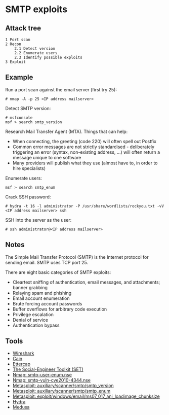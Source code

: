 # SMTP exploits

## Attack tree

```text
1 Port scan
2 Recon
    2.1 Detect version
    2.2 Enumerate users
    2.3 Identify possible exploits
3 Exploit
```

## Example

Run a port scan against the email server (first try 25):

```text
# nmap -A -p 25 <IP address mailserver>
```

Detect SMTP version:

```text
# msfconsole
msf > search smtp_version
```

Research Mail Transfer Agent (MTA). Things that can help:

* When connecting, the greeting (code 220) will often spell out Postfix
* Common error messages are not strictly standardised - deliberately triggering an error (syntax, non-existing 
address, ...) will often return a message unique to one software
* Many providers will publish what they use (almost have to, in order to hire specialists)

Enumerate users:

```text
msf > search smtp_enum
```

Crack SSH password:

```text
# hydra -t 16 -l administrator -P /usr/share/wordlists/rockyou.txt -vV <IP address mailserver> ssh
```

SSH into the server as the user:

```text
# ssh administrator@<IP address mailserver>
```

## Notes

The Simple Mail Transfer Protocol (SMTP) is the Internet protocol for sending email. 
SMTP uses TCP port 25.

There are eight basic categories of SMTP exploits:

* Cleartext sniffing of authentication, email messages, and attachments; banner grabbing
* Relaying spam and phishing
* Email account enumeration
* Brute forcing account passwords
* Buffer overflows for arbitrary code execution
* Privilege escalation
* Denial of service
* Authentication bypass

## Tools

* [Wireshark](https://www.wireshark.org/download.html)
* [Cain](https://web.archive.org/web/20190603235413/http://www.oxid.it/cain.html)
* [Ettercap](https://www.ettercap-project.org/)
* [The Social-Engineer Toolkit (SET)](https://github.com/trustedsec/social-engineer-toolkit)
* [Nmap: smtp-user-enum.nse](https://nmap.org/nsedoc/scripts/smtp-user-enum.html)
* [Nmap: smtp-vuln-cve2010-4344.nse](https://nmap.org/nsedoc/scripts/smtp-vuln-cve2010-4344.html)
* [Metasploit: auxiliary/scanner/smtp/smtp_version](https://www.infosecmatter.com/metasploit-module-library/?mm=auxiliary/scanner/smtp/smtp_version)
* [Metasploit: auxiliary/scanner/smtp/smtp_enum](https://www.infosecmatter.com/metasploit-module-library/?mm=auxiliary/scanner/smtp/smtp_enumm)
* [Metasploit: exploit/windows/email/ms07_017_ani_loadimage_chunksize](https://www.infosecmatter.com/metasploit-module-library/?mm=exploit/windows/email/ms07_017_ani_loadimage_chunksize)
* [Hydra](https://github.com/vanhauser-thc/thc-hydra)
* [Medusa](https://github.com/jmk-foofus/medusa)